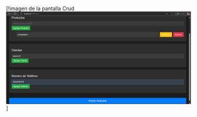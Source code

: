 [!imagen de la pantalla Crud ![alt](pantallaCrud.png)]

<template>
  <!-- Contenedor Principal -->
  <div id="app">
    <!-- Título de la Tienda -->
    <h1>TIENDA ALEXIS</h1>

    <!-- Componente CRUD para Número de Teléfono -->
    <CrudSection
      title="Número de Teléfono"
      :items="telefonos"
      new-item-placeholder="Añadir nuevo número de teléfono"
      @add="addTelefono"
      @update="updateTelefono"
      @delete="deleteTelefono"
    />

    <!-- Botón de Finalizar Pedido -->
    <button @click="finalizeOrder" class="btn-finalize">Pedido Realizado</button>

  </div>
</template>
<script>

export default {
  data() {
    return {
      productos: [],
      clientes: [],
      telefonos: [],
      newProducto: "",
      newCliente: "",
      newTelefono: "",
    };
  },
 
 methods: {
    addProducto() {
      if (this.newProducto.trim()) {
        this.productos.push({ id: Date.now(), name: this.newProducto.trim() });
        this.newProducto = "";
      }
    },
    
    
    updateProducto(id, name) {
      const producto = this.productos.find((p) => p.id === id);
      if (producto) producto.name = name;
    },
    
    
    deleteProducto(id) {
      this.productos = this.productos.filter((p) => p.id !== id);
    },

    
    addCliente() {
      if (this.newCliente.trim()) {
        this.clientes.push({ id: Date.now(), name: this.newCliente.trim() });
        this.newCliente = "";
      }
    },
    
    updateCliente(id, name) {
      const cliente = this.clientes.find((c) => c.id === id);
      if (cliente) cliente.name = name;
    },
    
    deleteCliente(id) {
      this.clientes = this.clientes.filter((c) => c.id !== id);
    },

    
    addTelefono() {
      if (this.newTelefono.trim()) {
        this.telefonos.push({ id: Date.now(), number: this.newTelefono.trim() });
        this.newTelefono = "";
      }
    },
    
    updateTelefono(id, number) {
      const telefono = this.telefonos.find((t) => t.id === id);
      if (telefono) telefono.number = number;
    },
    
    deleteTelefono(id) {
      this.telefonos = this.telefonos.filter((t) => t.id !== id);
    },

    
    finalizeOrder() {
      alert("¡Pedido realizado con éxito!");
    },
  },
};
</script>
